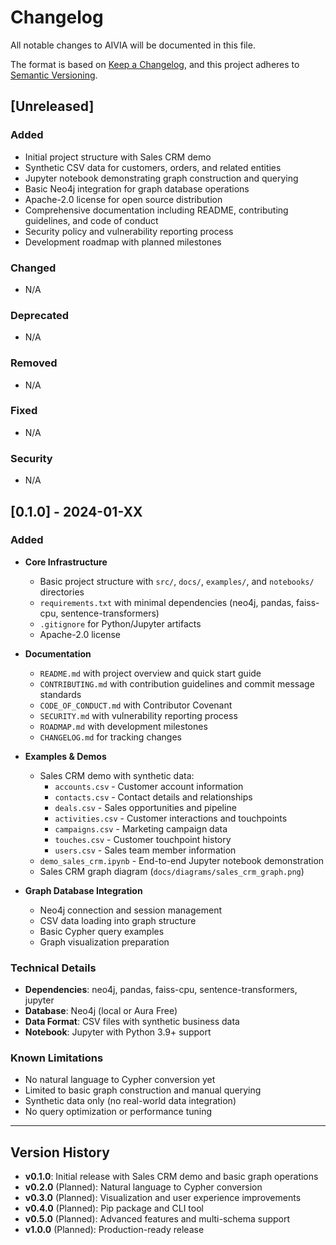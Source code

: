 # Changelog

All notable changes to AIVIA will be documented in this file.

The format is based on [Keep a Changelog](https://keepachangelog.com/en/1.0.0/),
and this project adheres to [Semantic Versioning](https://semver.org/spec/v2.0.0.html).

## [Unreleased]

### Added
- Initial project structure with Sales CRM demo
- Synthetic CSV data for customers, orders, and related entities
- Jupyter notebook demonstrating graph construction and querying
- Basic Neo4j integration for graph database operations
- Apache-2.0 license for open source distribution
- Comprehensive documentation including README, contributing guidelines, and code of conduct
- Security policy and vulnerability reporting process
- Development roadmap with planned milestones

### Changed
- N/A

### Deprecated
- N/A

### Removed
- N/A

### Fixed
- N/A

### Security
- N/A

## [0.1.0] - 2024-01-XX

### Added
- **Core Infrastructure**
  - Basic project structure with `src/`, `docs/`, `examples/`, and `notebooks/` directories
  - `requirements.txt` with minimal dependencies (neo4j, pandas, faiss-cpu, sentence-transformers)
  - `.gitignore` for Python/Jupyter artifacts
  - Apache-2.0 license

- **Documentation**
  - `README.md` with project overview and quick start guide
  - `CONTRIBUTING.md` with contribution guidelines and commit message standards
  - `CODE_OF_CONDUCT.md` with Contributor Covenant
  - `SECURITY.md` with vulnerability reporting process
  - `ROADMAP.md` with development milestones
  - `CHANGELOG.md` for tracking changes

- **Examples & Demos**
  - Sales CRM demo with synthetic data:
    - `accounts.csv` - Customer account information
    - `contacts.csv` - Contact details and relationships
    - `deals.csv` - Sales opportunities and pipeline
    - `activities.csv` - Customer interactions and touchpoints
    - `campaigns.csv` - Marketing campaign data
    - `touches.csv` - Customer touchpoint history
    - `users.csv` - Sales team member information
  - `demo_sales_crm.ipynb` - End-to-end Jupyter notebook demonstration
  - Sales CRM graph diagram (`docs/diagrams/sales_crm_graph.png`)

- **Graph Database Integration**
  - Neo4j connection and session management
  - CSV data loading into graph structure
  - Basic Cypher query examples
  - Graph visualization preparation

### Technical Details
- **Dependencies**: neo4j, pandas, faiss-cpu, sentence-transformers, jupyter
- **Database**: Neo4j (local or Aura Free)
- **Data Format**: CSV files with synthetic business data
- **Notebook**: Jupyter with Python 3.9+ support

### Known Limitations
- No natural language to Cypher conversion yet
- Limited to basic graph construction and manual querying
- Synthetic data only (no real-world data integration)
- No query optimization or performance tuning

---

## Version History

- **v0.1.0**: Initial release with Sales CRM demo and basic graph operations
- **v0.2.0** (Planned): Natural language to Cypher conversion
- **v0.3.0** (Planned): Visualization and user experience improvements
- **v0.4.0** (Planned): Pip package and CLI tool
- **v0.5.0** (Planned): Advanced features and multi-schema support
- **v1.0.0** (Planned): Production-ready release
